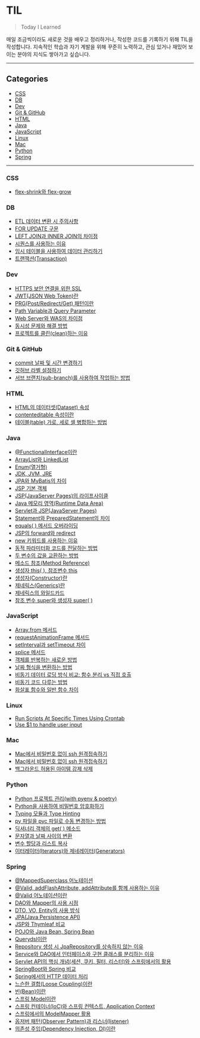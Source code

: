# TIL

> Today I Learned

매일 조금씩이라도 새로운 것을 배우고 정리하거나, 작성한 코드를 기록하기 위해 TIL을 작성합니다.
지속적인 학습과 자기 계발을 위해 꾸준히 노력하고, 관심 있거나 재밌어 보이는 분야의 지식도 쌓아가고 싶습니다.

<hr>

## Categories

- [CSS](#css)
- [DB](#db)
- [Dev](#dev)
- [Git & GitHub](#git--github)
- [HTML](#html)
- [Java](#java)
- [JavaScript](#javascript)
- [Linux](#linux)
- [Mac](#mac)
- [Python](#python)
- [Spring](#spring)

<hr>

### CSS

- [flex-shrink와 flex-grow](https://github.com/kmseunh/til/blob/main/css/flex-shrink%EC%99%80%20flex-grow.md)

### DB

- [ETL 데이터 변환 시 주의사항](https://github.com/kmseunh/til/blob/main/db/ETL%20%EB%8D%B0%EC%9D%B4%ED%84%B0%20%EB%B3%80%ED%99%98%20%EC%8B%9C%20%EC%A3%BC%EC%9D%98%EC%82%AC%ED%95%AD.md)
- [FOR UPDATE 구문](https://github.com/kmseunh/til/blob/main/db/FOR%20UPDATE%20%EA%B5%AC%EB%AC%B8.md)
- [LEFT JOIN과 INNER JOIN의 차이점](https://github.com/kmseunh/til/blob/main/db/LEFT%20JOIN%EA%B3%BC%20INNER%20JOIN%EC%9D%98%20%EC%B0%A8%EC%9D%B4%EC%A0%90.md)
- [시퀀스를 사용하는 이유](https://github.com/kmseunh/til/blob/main/db/%EC%8B%9C%ED%80%80%EC%8A%A4%EB%A5%BC%20%EC%82%AC%EC%9A%A9%ED%95%98%EB%8A%94%20%EC%9D%B4%EC%9C%A0.md)
- [임시 테이블을 사용하여 데이터 관리하기](https://github.com/kmseunh/til/blob/main/db/%EC%9E%84%EC%8B%9C%20%ED%85%8C%EC%9D%B4%EB%B8%94%EC%9D%84%20%EC%82%AC%EC%9A%A9%ED%95%98%EC%97%AC%20%EB%8D%B0%EC%9D%B4%ED%84%B0%20%EA%B4%80%EB%A6%AC%ED%95%98%EA%B8%B0.md)
- [트랜잭션(Transaction)](https://github.com/kmseunh/til/blob/main/db/%ED%8A%B8%EB%9E%9C%EC%9E%AD%EC%85%98(Transaction).md)

### Dev

- [HTTPS 보안 연결을 위한 SSL](https://github.com/kmseunh/til/blob/main/dev/HTTPS%20%EB%B3%B4%EC%95%88%20%EC%97%B0%EA%B2%B0%EC%9D%84%20%EC%9C%84%ED%95%9C%20SSL.md)
- [JWT(JSON Web Token)란](https://github.com/kmseunh/til/blob/main/dev/JWT(JSON%20Web%20Token)%EB%9E%80.md)
- [PRG(Post/Redirect/Get) 패턴이란](https://github.com/kmseunh/til/blob/main/dev/PRG%20%ED%8C%A8%ED%84%B4.md)
- [Path Variable과 Query Parameter](https://github.com/kmseunh/til/blob/main/dev/Path%20Variable%EA%B3%BC%20Query%20Parameter.md)
- [Web Server와 WAS의 차이점](https://github.com/kmseunh/til/blob/main/dev/Web%20Server%EC%99%80%20WAS%EC%9D%98%20%EC%B0%A8%EC%9D%B4%EC%A0%90.md)
- [동시성 문제와 해결 방법](https://github.com/kmseunh/til/blob/main/dev/%EB%8F%99%EC%8B%9C%EC%84%B1%20%EB%AC%B8%EC%A0%9C%EC%99%80%20%ED%95%B4%EA%B2%B0%20%EB%B0%A9%EB%B2%95.md)
- [프로젝트를 클린(clean)하는 이유](https://github.com/kmseunh/til/blob/main/dev/%ED%94%84%EB%A1%9C%EC%A0%9D%ED%8A%B8%EB%A5%BC%20%ED%81%B4%EB%A6%B0(clean)%ED%95%98%EB%8A%94%20%EC%9D%B4%EC%9C%A0.md)

### Git & GitHub

- [commit 날짜 및 시간 변경하기](https://github.com/kmseunh/til/blob/main/git%20%26%20github/commit%20%EB%82%A0%EC%A7%9C%20%EB%B0%8F%20%EC%8B%9C%EA%B0%84%20%EB%B3%80%EA%B2%BD%ED%95%98%EA%B8%B0.md)
- [깃허브 라벨 설정하기](https://github.com/kmseunh/til/blob/main/git%20%26%20github/%EA%B9%83%ED%97%88%EB%B8%8C%20%EB%9D%BC%EB%B2%A8%20%EC%84%A4%EC%A0%95%ED%95%98%EA%B8%B0.md)
- [서브 브랜치(sub-branch)를 사용하여 작업하는 방법](https://github.com/kmseunh/til/blob/main/git%20%26%20github/%EC%84%9C%EB%B8%8C%20%EB%B8%8C%EB%9E%9C%EC%B9%98(sub-branch)%EB%A5%BC%20%EC%82%AC%EC%9A%A9%ED%95%98%EC%97%AC%20%EC%9E%91%EC%97%85%ED%95%98%EB%8A%94%20%EB%B0%A9%EB%B2%95.md)

### HTML

- [HTML의 데이터셋(Dataset) 속성](https://github.com/kmseunh/til/blob/main/html/HTML%EC%9D%98%20%EB%8D%B0%EC%9D%B4%ED%84%B0%EC%85%8B(Dataset)%20%EC%86%8D%EC%84%B1.md)
- [contenteditable 속성이란](https://github.com/kmseunh/til/blob/main/html/contenteditable%20%EC%86%8D%EC%84%B1%EC%9D%B4%EB%9E%80.md)
- [테이블(table) 가로, 세로 셀 병합하는 방법](https://github.com/kmseunh/til/blob/main/html/%ED%85%8C%EC%9D%B4%EB%B8%94(table)%20%EA%B0%80%EB%A1%9C%2C%20%EC%84%B8%EB%A1%9C%20%EC%85%80%20%EB%B3%91%ED%95%A9%ED%95%98%EB%8A%94%20%EB%B0%A9%EB%B2%95.md)

### Java

- [@FunctionalInterface이란](https://github.com/kmseunh/til/blob/main/java/%40FunctionalInterface.md)
- [ArrayList와 LinkedList](https://github.com/kmseunh/til/blob/main/java/ArrayList%EC%99%80%20LinkedList.md)
- [Enum(열거형)](https://github.com/kmseunh/til/blob/main/java/Enum(%EC%97%B4%EA%B1%B0%ED%98%95).md)
- [JDK, JVM, JRE](https://github.com/kmseunh/til/blob/main/java/JDK%2C%20JVM%2C%20JRE.md)
- [JPA와 MyBatis의 차이](https://github.com/kmseunh/til/blob/main/java/JPA%EC%99%80%20MyBatis%EC%9D%98%20%EC%B0%A8%EC%9D%B4.md)
- [JSP 기본 객체](https://github.com/kmseunh/til/blob/main/java/JSP%20%EA%B8%B0%EB%B3%B8%20%EA%B0%9D%EC%B2%B4.md)
- [JSP(JavaServer Pages)의 라이프사이클](https://github.com/kmseunh/til/blob/main/java/JSP%20%EB%9D%BC%EC%9D%B4%ED%94%84%EC%82%AC%EC%9D%B4%ED%81%B4.md)
- [Java 메모리 영역(Runtime Data Area)](https://github.com/kmseunh/til/blob/main/java/Java%20%EB%A9%94%EB%AA%A8%EB%A6%AC%20%EC%98%81%EC%97%AD(Runtime%20Data%20Area).md)
- [Servlet과 JSP(JavaServer Pages)](https://github.com/kmseunh/til/blob/main/java/Servlet%EA%B3%BC%20JSP.md)
- [Statement와 PreparedStatement의 차이](https://github.com/kmseunh/til/blob/main/java/Statement%EC%99%80%20PreparedStatement%EC%9D%98%20%EC%B0%A8%EC%9D%B4.md)
- [equals( ) 메서드 오버라이딩](https://github.com/kmseunh/til/blob/main/java/equals%20%EB%A9%94%EC%84%9C%EB%93%9C%20%EC%98%A4%EB%B2%84%EB%9D%BC%EC%9D%B4%EB%94%A9.md)
- [JSP의 forward와 redirect](https://github.com/kmseunh/til/blob/main/java/forward%EC%99%80%20redirect.md)
- [new 키워드를 사용하는 이유](https://github.com/kmseunh/til/blob/main/java/new%20%ED%82%A4%EC%9B%8C%EB%93%9C%EB%A5%BC%20%EC%82%AC%EC%9A%A9%ED%95%98%EB%8A%94%20%EC%9D%B4%EC%9C%A0.md)
- [동적 파라미터화 코드를 전달하는 방법](https://github.com/kmseunh/til/blob/main/java/%EB%8F%99%EC%A0%81%20%ED%8C%8C%EB%9D%BC%EB%AF%B8%ED%84%B0%ED%99%94.md)
- [두 변수의 값을 교환하는 방법](https://github.com/kmseunh/til/blob/main/java/%EB%91%90%20%EB%B3%80%EC%88%98%EC%9D%98%20%EA%B0%92%EC%9D%84%20%EA%B5%90%ED%99%98%ED%95%98%EB%8A%94%20%EB%B0%A9%EB%B2%95.md)
- [메소드 참조(Method Reference)](https://github.com/kmseunh/til/blob/main/java/%EB%A9%94%EC%86%8C%EB%93%9C%20%EC%B0%B8%EC%A1%B0(Method%20Reference).md)
- [생성자 this( ), 참조변수 this](https://github.com/kmseunh/til/blob/main/java/%EC%83%9D%EC%84%B1%EC%9E%90%20this%20%EC%B0%B8%EC%A1%B0%EB%B3%80%EC%88%98%20this.md)
- [생성자(Constructor)란](https://github.com/kmseunh/til/blob/main/java/%EC%83%9D%EC%84%B1%EC%9E%90(Constructor).md)
- [제네릭스(Generics)란](https://github.com/kmseunh/til/blob/main/java/%EC%A0%9C%EB%84%A4%EB%A6%AD%EC%8A%A4(Generics).md)
- [제네릭스의 와일드카드](https://github.com/kmseunh/til/blob/main/java/%EC%A0%9C%EB%84%A4%EB%A6%AD%EC%8A%A4%EC%9D%98%20%EC%99%80%EC%9D%BC%EB%93%9C%EC%B9%B4%EB%93%9C.md)
- [참조 변수 super와 생성자 super( )](https://github.com/kmseunh/til/blob/main/java/%EC%B0%B8%EC%A1%B0%20%EB%B3%80%EC%88%98%20super%EC%99%80%20%EC%83%9D%EC%84%B1%EC%9E%90%20super.md)

### JavaScript

- [Array.from 메서드](https://github.com/kmseunh/til/blob/main/javascript/Array.from%20%EB%A9%94%EC%84%9C%EB%93%9C.md)
- [requestAnimationFrame 메서드](https://github.com/kmseunh/til/blob/main/javascript/requestAnimationFrame%20%EB%A9%94%EC%84%9C%EB%93%9C.md)
- [setInterval과 setTimeout 차이](https://github.com/kmseunh/til/blob/main/javascript/setInterval%EA%B3%BC%20setTimeout%20%EC%B0%A8%EC%9D%B4.md)
- [splice 메서드](https://github.com/kmseunh/til/blob/main/javascript/splice%20%EB%A9%94%EC%84%9C%EB%93%9C.md)
- [객체를 반복하는 새로운 방법](https://github.com/kmseunh/til/blob/main/javascript/%EA%B0%9D%EC%B2%B4%EB%A5%BC%20%EB%B0%98%EB%B3%B5%ED%95%98%EB%8A%94%20%EC%83%88%EB%A1%9C%EC%9A%B4%20%EB%B0%A9%EB%B2%95.md)
- [날짜 형식을 변환하는 방법](https://github.com/kmseunh/til/blob/main/javascript/%EB%82%A0%EC%A7%9C%20%ED%98%95%EC%8B%9D%EC%9D%84%20%EB%B3%80%ED%99%98%ED%95%98%EB%8A%94%20%EB%B0%A9%EB%B2%95.md)
- [비동기 데이터 로딩 방식 비교: 함수 분리 vs 직접 호출](https://github.com/kmseunh/til/blob/main/javascript/%EB%B9%84%EB%8F%99%EA%B8%B0%20%EB%8D%B0%EC%9D%B4%ED%84%B0%20%EB%A1%9C%EB%94%A9%20%EB%B0%A9%EC%8B%9D%20%EB%B9%84%EA%B5%90.md)
- [비동기 코드 다루는 방법](https://github.com/kmseunh/til/blob/main/javascript/%EB%B9%84%EB%8F%99%EA%B8%B0%20%EC%BD%94%EB%93%9C%20%EB%8B%A4%EB%A3%A8%EB%8A%94%20%EB%B0%A9%EB%B2%95.md)
- [화살표 함수와 일반 함수 차이](https://github.com/kmseunh/til/blob/main/javascript/%ED%99%94%EC%82%B4%ED%91%9C%20%ED%95%A8%EC%88%98%EC%99%80%20%EC%9D%BC%EB%B0%98%20%ED%95%A8%EC%88%98%20%EC%B0%A8%EC%9D%B4.md)

### Linux

- [Run Scripts At Specific Times Using Crontab](https://github.com/kmseunh/til/blob/main/linux/run-scripts-at-specific-times-using-crontab.md)
- [Use $1 to handle user input](https://github.com/kmseunh/til/blob/main/linux/use-%241-to-handle-user-input.md)

### Mac

- [Mac에서 비밀번호 없이 ssh 원격접속하기](https://github.com/kmseunh/til/blob/main/mac/Mac%EC%97%90%EC%84%9C%20%EB%B9%84%EB%B0%80%EB%B2%88%ED%98%B8%20%EC%97%86%EC%9D%B4%20ssh%20%EC%9B%90%EA%B2%A9%EC%A0%91%EC%86%8D%ED%95%98%EA%B8%B0.md)
- [Mac에서 비밀번호 없이 ssh 원격접속하기](https://github.com/kmseunh/til/blob/main/mac/Mac%EC%97%90%EC%84%9C%20%EB%B9%84%EB%B0%80%EB%B2%88%ED%98%B8%20%EC%97%86%EC%9D%B4%20ssh%20%EC%9B%90%EA%B2%A9%EC%A0%91%EC%86%8D%ED%95%98%EA%B8%B0.md)
- [백그라운드 허용된 아이템 강제 삭제](https://github.com/kmseunh/til/blob/main/mac/%EB%B0%B1%EA%B7%B8%EB%9D%BC%EC%9A%B4%EB%93%9C%20%ED%97%88%EC%9A%A9%EB%90%9C%20%EC%95%84%EC%9D%B4%ED%85%9C%20%EA%B0%95%EC%A0%9C%20%EC%82%AD%EC%A0%9C.md)

### Python

- [Python 프로젝트 관리(with pyenv & poetry)](https://github.com/kmseunh/til/blob/main/python/Python%20%ED%94%84%EB%A1%9C%EC%A0%9D%ED%8A%B8%20%EA%B4%80%EB%A6%AC(with%20pyenv%20%26%20poetry).md)
- [Python을 사용하여 비밀번호 암호화하기](https://github.com/kmseunh/til/blob/main/python/Python%EC%9D%84%20%EC%82%AC%EC%9A%A9%ED%95%98%EC%97%AC%20%EB%B9%84%EB%B0%80%EB%B2%88%ED%98%B8%20%EC%95%94%ED%98%B8%ED%99%94%ED%95%98%EA%B8%B0.md)
- [Typing 모듈과 Type Hinting](https://github.com/kmseunh/til/blob/main/python/Typing%20%EB%AA%A8%EB%93%88%EA%B3%BC%20Type%20Hinting.md)
- [py 파일을 pyc 파일로 수동 변경하는 방법](https://github.com/kmseunh/til/blob/main/python/py%20%ED%8C%8C%EC%9D%BC%EC%9D%84%20pyc%20%ED%8C%8C%EC%9D%BC%EB%A1%9C%20%EC%88%98%EB%8F%99%20%EB%B3%80%EA%B2%BD%ED%95%98%EB%8A%94%20%EB%B0%A9%EB%B2%95.md)
- [딕셔너리 객체의 get( ) 메소드](https://github.com/kmseunh/til/blob/main/python/%EB%94%95%EC%85%94%EB%84%88%EB%A6%AC%20%EA%B0%9D%EC%B2%B4%EC%9D%98%20get(%20)%20%EB%A9%94%EC%86%8C%EB%93%9C.md)
- [문자열과 날짜 사이의 변환](https://github.com/kmseunh/til/blob/main/python/%EB%AC%B8%EC%9E%90%EC%97%B4%EA%B3%BC%20%EB%82%A0%EC%A7%9C%20%EC%82%AC%EC%9D%B4%EC%9D%98%20%EB%B3%80%ED%99%98.md)
- [변수 할당과 리스트 복사](https://github.com/kmseunh/til/blob/main/python/%EB%B3%80%EC%88%98%20%ED%95%A0%EB%8B%B9%EA%B3%BC%20%EB%A6%AC%EC%8A%A4%ED%8A%B8%20%EB%B3%B5%EC%82%AC.md)
- [이터레이터(Iterators)와 제네레이터(Generators)](https://github.com/kmseunh/til/blob/main/python/%EC%9D%B4%ED%84%B0%EB%A0%88%EC%9D%B4%ED%84%B0(Iterators)%EC%99%80%20%EC%A0%9C%EB%84%A4%EB%A0%88%EC%9D%B4%ED%84%B0(Generators).md)

### Spring

- [@MappedSuperclass 어노테이션](https://github.com/kmseunh/til/blob/main/spring/%40MappedSuperClass.md)
- [@Valid, addFlashAttribute, addAttribute를 함께 사용하는 이유](https://github.com/kmseunh/til/blob/main/spring/%40Valid%2C%20addFlashAttribute%2C%20addAttribute%EB%A5%BC%20%ED%95%A8%EA%BB%98%20%EC%82%AC%EC%9A%A9%ED%95%98%EB%8A%94%20%EC%A3%BC%EC%9A%94%20%EC%9D%B4%EC%9C%A0.md)
- [@Valid 어노테이션이란](https://github.com/kmseunh/til/blob/main/spring/%40vaild%20%EC%96%B4%EB%85%B8%ED%85%8C%EC%9D%B4%EC%85%98.md)
- [DAO와 Mapper의 사용 시점](https://github.com/kmseunh/til/blob/main/spring/DAO%EC%99%80%20Mapper%EC%9D%98%20%EC%82%AC%EC%9A%A9%20%EC%8B%9C%EC%A0%90.md)
- [DTO, VO, Entity의 사용 방식](https://github.com/kmseunh/til/blob/main/spring/DTO%2C%20VO%2C%20Entity%EC%9D%98%20%EC%82%AC%EC%9A%A9%20%EB%B0%A9%EC%8B%9D.md)
- [JPA(Java Persistence API)](https://github.com/kmseunh/til/blob/main/spring/JPA(Java%20Persistence%20API).md)
- [JSP와 Thymleaf 비교](https://github.com/kmseunh/til/blob/main/spring/JSP%EC%99%80%20Thymleaf%20%EB%B9%84%EA%B5%90.md)
- [POJO와 Java Bean, Spring Bean](https://github.com/kmseunh/til/blob/main/spring/POJO%EC%99%80%20Java%20Bean%2C%20Spring%20Bean.md)
- [Querydsl이란](https://github.com/kmseunh/til/blob/main/spring/Querydsl.md)
- [Repository 생성 시 JpaRepository를 상속하지 않는 이유](https://github.com/kmseunh/til/blob/main/spring/Repository%20%EC%83%9D%EC%84%B1%20%EC%8B%9C%20JpaRepository%EB%A5%BC%20%EC%83%81%EC%86%8D%ED%95%98%EC%A7%80%20%EC%95%8A%EB%8A%94%20%EC%9D%B4%EC%9C%A0.md)
- [Service와 DAO에서 인터페이스와 구현 클래스를 분리하는 이유](https://github.com/kmseunh/til/blob/main/spring/Service%EC%99%80%20DAO%EC%97%90%EC%84%9C%20%EC%9D%B8%ED%84%B0%ED%8E%98%EC%9D%B4%EC%8A%A4%EC%99%80%20%EA%B5%AC%ED%98%84%20%ED%81%B4%EB%9E%98%EC%8A%A4%EB%A5%BC%20%EB%B6%84%EB%A6%AC%ED%95%98%EB%8A%94%20%EC%9D%B4%EC%9C%A0.md)
- [Servlet API의 핵심 개념(세션, 쿠키, 필터, 리스터)와 스프링에서의 활용](https://github.com/kmseunh/til/blob/main/spring/Servlet%20API%EC%9D%98%20%ED%95%B5%EC%8B%AC%20%EA%B0%9C%EB%85%90(%EC%84%B8%EC%85%98%2C%20%EC%BF%A0%ED%82%A4%2C%20%ED%95%84%ED%84%B0%2C%20%EB%A6%AC%EC%8A%A4%ED%84%B0)%EC%99%80%20%EC%8A%A4%ED%94%84%EB%A7%81%EC%97%90%EC%84%9C%EC%9D%98%20%ED%99%9C%EC%9A%A9.md)
- [SpringBoot와 Spring 비교](https://github.com/kmseunh/til/blob/main/spring/SpringBoot%EC%99%80%20Spring%20%EB%B9%84%EA%B5%90.md)
- [Spring에서의 HTTP 데이터 처리](https://github.com/kmseunh/til/blob/main/spring/Spring%EC%97%90%EC%84%9C%EC%9D%98%20HTTP%20%EB%8D%B0%EC%9D%B4%ED%84%B0%20%EC%B2%98%EB%A6%AC.md)
- [느슨한 결합(Loose Coupling)이란](https://github.com/kmseunh/til/blob/main/spring/%EB%8A%90%EC%8A%A8%ED%95%9C%20%EA%B2%B0%ED%95%A9(Loose%20Coupling).md)
- [빈(Bean)이란](https://github.com/kmseunh/til/blob/main/spring/%EB%B9%88(Bean).md)
- [스프링 Model이란](https://github.com/kmseunh/til/blob/main/spring/%EC%8A%A4%ED%94%84%EB%A7%81%20%EB%AA%A8%EB%8D%B8(Model).md)
- [스프링 컨테이너(IoC)와 스프링 컨텍스트, Application Context](https://github.com/kmseunh/til/blob/main/spring/%EC%8A%A4%ED%94%84%EB%A7%81%20%EC%BB%A8%ED%85%8C%EC%9D%B4%EB%84%88(IOC)%EC%99%80%2C%20%EC%8A%A4%ED%94%84%EB%A7%81%20%EC%BB%A8%ED%85%8D%EC%8A%A4%ED%8A%B8%2C%20Application%20Context.md)
- [스프링에서의 ModelMapper 활용](https://github.com/kmseunh/til/blob/main/spring/%EC%8A%A4%ED%94%84%EB%A7%81%EC%97%90%EC%84%9C%EC%9D%98%20ModelMapper%20%ED%99%9C%EC%9A%A9.md)
- [옵저버 패턴(Observer Pattern)과 리스너(listener)](https://github.com/kmseunh/til/blob/main/spring/%EC%98%B5%EC%A0%80%EB%B2%84%20%ED%8C%A8%ED%84%B4%EA%B3%BC%20%EB%A6%AC%EC%8A%A4%EB%84%88.md)
- [의존성 주입(Dependency Injection, DI)이란](https://github.com/kmseunh/til/blob/main/spring/%EC%9D%98%EC%A1%B4%EC%84%B1%20%EC%A3%BC%EC%9E%85(Dependency%20Injection%2C%20DI).md)
